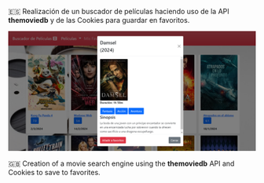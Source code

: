 :es: Realización de un buscador de películas haciendo uso de la API **themoviedb** y de las Cookies para guardar en favoritos.

![Screenshot de la aplicación](screenshot.png)

🇬🇧 Creation of a movie search engine using the **themoviedb** API and Cookies to save to favorites.
